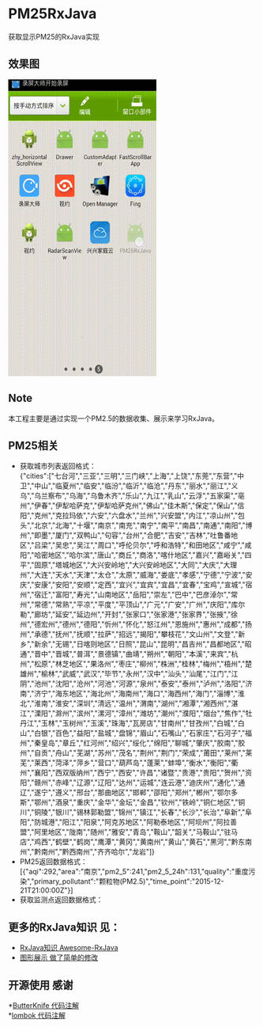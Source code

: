 # PM25RxJava
获取显示PM25的RxJava实现

## 效果图 
![image](https://github.com/gpfduoduo/PM25RxJava/blob/master/RxJavaPm25.gif "效果图")
## Note
本工程主要是通过实现一个PM2.5的数据收集、展示来学习RxJava。  

## PM25相关
* 获取城市列表返回格式：  
{"cities":["七台河","三亚","三明","三门峡","上海","上饶","东莞","东营","中卫","中山","临夏州","临安","临汾","临沂","临沧","丹东","丽水","丽江","义乌","乌兰察布","乌海","乌鲁木齐","乐山","九江","乳山","云浮","五家渠","亳州","伊春","伊犁哈萨克","伊犁哈萨克州","佛山","佳木斯","保定","保山","信阳","克州","克拉玛依","六安","六盘水","兰州","兴安盟","内江","凉山州","包头","北京","北海","十堰","南京","南充","南宁","南平","南昌","南通","南阳","博州","即墨","厦门","双鸭山","句容","台州","合肥","吉安","吉林","吐鲁番地区","吕梁","吴忠","吴江","周口","呼伦贝尔","呼和浩特","和田地区","咸宁","咸阳","哈密地区","哈尔滨","唐山","商丘","商洛","喀什地区","嘉兴","嘉峪关","四平","固原","塔城地区","大兴安岭地","大兴安岭地区","大同","大庆","大理州","大连","天水","天津","太仓","太原","威海","娄底","孝感","宁德","宁波","安庆","安康","安阳","安顺","定西","宜兴","宜宾","宜昌","宜春","宝鸡","宣城","宿州","宿迁","富阳","寿光","山南地区","岳阳","崇左","巴中","巴彦淖尔","常州","常德","常熟","平凉","平度","平顶山","广元","广安","广州","庆阳","库尔勒","廊坊","延安","延边州","开封","张家口","张家港","张家界","张掖","徐州","德宏州","德州","德阳","忻州","怀化","怒江州","恩施州","惠州","成都","扬州","承德","抚州","抚顺","拉萨","招远","揭阳","攀枝花","文山州","文登","新乡","新余","无锡","日喀则地区","日照","昆山","昆明","昌吉州","昌都地区","昭通","晋中","晋城","普洱","景德镇","曲靖","朔州","朝阳","本溪","来宾","杭州","松原","林芝地区","果洛州","枣庄","柳州","株洲","桂林","梅州","梧州","楚雄州","榆林","武威","武汉","毕节","永州","汉中","汕头","汕尾","江门","江阴","池州","沈阳","沧州","河池","河源","泉州","泰安","泰州","泸州","洛阳","济南","济宁","海东地区","海北州","海南州","海口","海西州","海门","淄博","淮北","淮南","淮安","深圳","清远","温州","渭南","湖州","湘潭","湘西州","湛江","溧阳","滁州","滨州","漯河","漳州","潍坊","潮州","濮阳","烟台","焦作","牡丹江","玉林","玉树州","玉溪","珠海","瓦房店","甘南州","甘孜州","白城","白山","白银","百色","益阳","盐城","盘锦","眉山","石嘴山","石家庄","石河子","福州","秦皇岛","章丘","红河州","绍兴","绥化","绵阳","聊城","肇庆","胶南","胶州","自贡","舟山","芜湖","苏州","茂名","荆州","荆门","荣成","莆田","莱州","莱芜","莱西","菏泽","萍乡","营口","葫芦岛","蓬莱","蚌埠","衡水","衡阳","衢州","襄阳","西双版纳州","西宁","西安","许昌","诸暨","贵港","贵阳","贺州","资阳","赣州","赤峰","辽源","辽阳","达州","运城","连云港","迪庆州","通化","通辽","遂宁","遵义","邢台","那曲地区","邯郸","邵阳","郑州","郴州","鄂尔多斯","鄂州","酒泉","重庆","金华","金坛","金昌","钦州","铁岭","铜仁地区","铜川","铜陵","银川","锡林郭勒盟","锦州","镇江","长春","长沙","长治","阜新","阜阳","防城港","阳江","阳泉","阿克苏地区","阿勒泰地区","阿坝州","阿拉善盟","阿里地区","陇南","随州","雅安","青岛","鞍山","韶关","马鞍山","驻马店","鸡西","鹤壁","鹤岗","鹰潭","黄冈","黄南州","黄山","黄石","黑河","黔东南州","黔南州","黔西南州","齐齐哈尔","龙岩"]}
* PM25返回数据格式：  
 [{"aqi":292,"area":"南京","pm2_5":241,"pm2_5_24h":131,"quality":"重度污染","primary_pollutant":"颗粒物(PM2.5)","time_point":"2015-12-21T21:00:00Z"}]  
* 获取监测点返回数据格式： 


## 更多的RxJava知识 见：
* [RxJava知识 Awesome-RxJava](https://github.com/lzyzsd/Awesome-RxJava)   
* [图形展示 做了简单的修改](https://github.com/hellsam/DoughnutDemo_Android)

## 开源使用 感谢
*[ButterKnife 代码注解](https://github.com/JakeWharton/butterknife)    
*[lombok 代码注解](https://projectlombok.org/)
